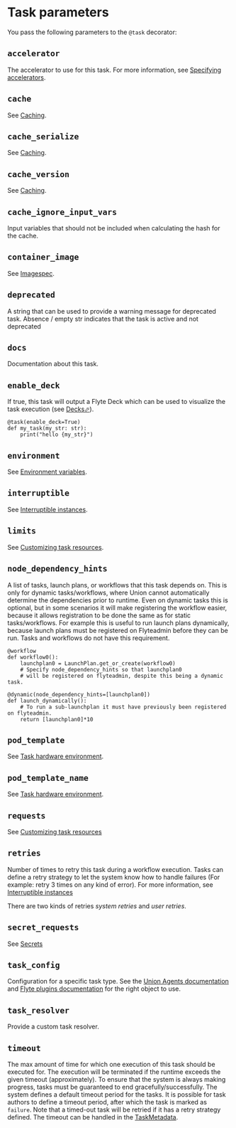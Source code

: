 # Task parameters

You pass the following parameters to the `@task` decorator:

<!-- TODO: consider organizing by category rather than alphabetically -->

## `accelerator`

The accelerator to use for this task. For more information, see [Specifying accelerators](https://docs.flyte.org/en/latest/api/flytekit/extras.accelerators.html#specifying-accelerators).

## `cache`

See [Caching](../caching).

## `cache_serialize`

See [Caching](../caching).

## `cache_version`

See [Caching](../caching).

## `cache_ignore_input_vars`

Input variables that should not be included when calculating the hash for the cache.

## `container_image`

See [Imagespec](./task-software-environment/imagespec).

## `deprecated`

A string that can be used to provide a warning message for deprecated task. Absence / empty str indicates that the task is active and not deprecated

## `docs`

Documentation about this task.

## `enable_deck`

If true, this task will output a Flyte Deck which can be used to visualize the task execution (see [Decks&#x2B00;](https://docs.flyte.org/en/latest/user_guide/development_lifecycle/decks.html#id1)).

```{code-block} python
@task(enable_deck=True)
def my_task(my_str: str):
    print("hello {my_str}")
```

## `environment`

See [Environment variables](./task-software-environment/environment-variables).

## `interruptible`

See [Interruptible instances](./task-hardware-environment/interruptible-instances).

## `limits`

See [Customizing task resources](./task-hardware-environment/customizing-task-resources).

## `node_dependency_hints`

A list of tasks, launch plans, or workflows that this task depends on. This is only for dynamic tasks/workflows, where Union cannot automatically determine the dependencies prior to runtime. Even on dynamic tasks this is optional, but in some scenarios it will make registering the workflow easier, because it allows registration to be done the same as for static tasks/workflows. For example this is useful to run launch plans dynamically, because launch plans must be registered on Flyteadmin before they can be run. Tasks and workflows do not have this requirement.

```{code-block} python
@workflow
def workflow0():
    launchplan0 = LaunchPlan.get_or_create(workflow0)
    # Specify node_dependency_hints so that launchplan0
    # will be registered on flyteadmin, despite this being a dynamic task.

@dynamic(node_dependency_hints=[launchplan0])
def launch_dynamically():
    # To run a sub-launchplan it must have previously been registered on flyteadmin.
    return [launchplan0]*10
```

## `pod_template`

See [Task hardware environment](./task-hardware-environment/index.md#pod_template-and-pod_template_name-task-parameters).

## `pod_template_name`

See [Task hardware environment](./task-hardware-environment/index.md#pod_template-and-pod_template_name-task-parameters).

## `requests`

See [Customizing task resources](./task-hardware-environment/customizing-task-resources)

## `retries`

Number of times to retry this task during a workflow execution.
Tasks can define a retry strategy to let the system know how to handle
failures (For example: retry 3 times on any kind of error). For more information, see [Interruptible instances](./task-hardware-environment/interruptible-instances)

There are two kinds of retries *system retries* and *user retries*.

## `secret_requests`

See [Secrets](./task-software-environment/secrets)

## `task_config`

Configuration for a specific task type. See the [Union Agents documentation](../../integrations/agents/index)  and [Flyte plugins documentation](https://docs.flyte.org/en/latest/flytesnacks/integrations.html) for the right object to use.

## `task_resolver`

Provide a custom task resolver.

## `timeout`

The max amount of time for which one execution of this task should be executed for. The execution will be terminated if the runtime exceeds the given timeout (approximately). To ensure that the system is always making progress, tasks must be guaranteed to end gracefully/successfully. The system defines a default timeout period for the tasks. It is possible for task authors to define a timeout period, after which the task is marked as `failure`. Note that a timed-out task will be retried if it has a retry strategy defined. The timeout can be handled in the
[TaskMetadata](https://docs.flyte.org/projects/flytekit/en/latest/generated/flytekit.TaskMetadata.html?highlight=retries.md#flytekit.TaskMetadata).
